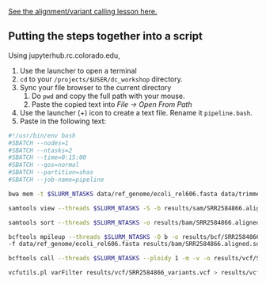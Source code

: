 [See the alignment/variant calling lesson here.](week4/alignment.md)

## Putting the steps together into a script

Using jupyterhub.rc.colorado.edu, 
1. Use the launcher to open a terminal
2. `cd` to your `/projects/$USER/dc_workshop` directory.
3. Sync your file browser to the current directory
   1. Do `pwd` and copy the full path with your mouse.
   2. Paste the copied text into _File -> Open From Path_
3. Use the launcher (+) icon to create a text file. Rename it `pipeline.bash`.
4. Paste in the following text:

```bash
#!/usr/bin/env bash
#SBATCH --nodes=1
#SBATCH --ntasks=2
#SBATCH --time=0:15:00
#SBATCH --qos=normal
#SBATCH --partition=shas
#SBATCH --job-name=pipeline

bwa mem -t $SLURM_NTASKS data/ref_genome/ecoli_rel606.fasta data/trimmed_fastq_small/SRR2584866_1.trim.sub.fastq data/trimmed_fastq_small/SRR2584866_2.trim.sub.fastq > results/sam/SRR2584866.aligned.sam

samtools view --threads $SLURM_NTASKS -S -b results/sam/SRR2584866.aligned.sam > results/bam/SRR2584866.aligned.bam

samtools sort --threads $SLURM_NTASKS -o results/bam/SRR2584866.aligned.sorted.bam results/bam/SRR2584866.aligned.bam 

bcftools mpileup --threads $SLURM_NTASKS -O b -o results/bcf/SRR2584866_raw.bcf \
-f data/ref_genome/ecoli_rel606.fasta results/bam/SRR2584866.aligned.sorted.bam

bcftools call --threads $SLURM_NTASKS --ploidy 1 -m -v -o results/vcf/SRR2584866_variants.vcf results/bcf/SRR2584866_raw.bcf 

vcfutils.pl varFilter results/vcf/SRR2584866_variants.vcf > results/vcf/SRR2584866_final_variants.vcf
```
